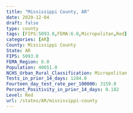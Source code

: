 ```yaml
---
title: "Mississippi County, AR"
date: 2020-12-04
draft: false
type: county
tags: [FIPS:5093.0,FEMA:6.0,Micropolitan,Red]
categories: [AR]
County: Mississippi County
State: AR
FIPS: 5093.0
FEMA_Region: 6.0
Population: 40651.0
NCHS_Urban_Rural_Classification: Micropolitan
Tests_in_prior_14_days: 1284.0
Fourteen_day_test_rate_per_100000: 3159.0
Percent_Positivity_in_prior_14_days: 0.182
Level: Red
url: /states/AR/mississippi-county
---
```




